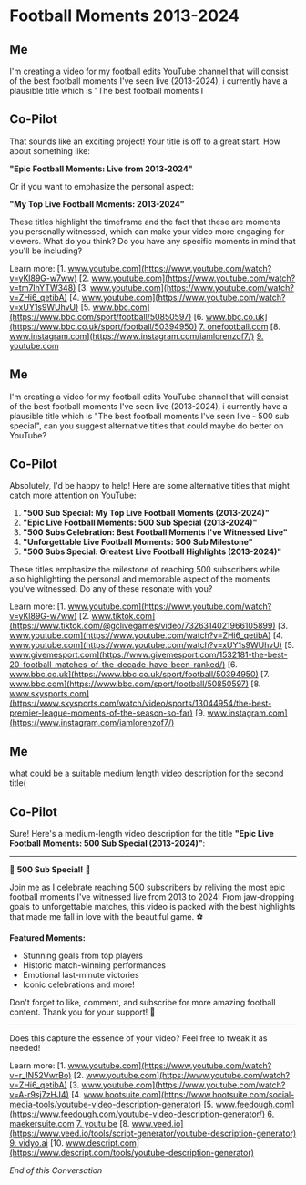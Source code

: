 # Football Moments 2013-2024  

## Me
I'm creating a video for my football edits YouTube channel that will consist of the best football moments I've seen live (2013-2024), i currently have a plausible title which is "The best football moments I  

## Co-Pilot
[1]: https://www.youtube.com/watch?v=yKl89G-w7ww ""
[2]: https://www.youtube.com/watch?v=tm7IhYTW348 ""
[3]: https://www.youtube.com/watch?v=ZHi6_qetibA ""
[4]: https://www.youtube.com/watch?v=xUY1s9WUhvU ""
[5]: https://www.bbc.com/sport/football/50850597 ""
[6]: https://www.bbc.co.uk/sport/football/50394950 ""
[7]: https://onefootball.com/en/news/footballs-biggest-moments-of-the-decade-27996729 ""
[8]: https://www.instagram.com/iamlorenzof7/ ""
[9]: https://youtube.com/playlist?list=PLa7f7VxTBQ8Rjn_ILwufqObQ9pnnxjrKw ""

That sounds like an exciting project! Your title is off to a great start. How about something like:

**"Epic Football Moments: Live from 2013-2024"**

Or if you want to emphasize the personal aspect:

**"My Top Live Football Moments: 2013-2024"**

These titles highlight the timeframe and the fact that these are moments you personally witnessed, which can make your video more engaging for viewers. What do you think? Do you have any specific moments in mind that you'll be including?

Learn more: [1. www.youtube.com](https://www.youtube.com/watch?v=yKl89G-w7ww) 
[2. www.youtube.com](https://www.youtube.com/watch?v=tm7IhYTW348) 
[3. www.youtube.com](https://www.youtube.com/watch?v=ZHi6_qetibA) 
[4. www.youtube.com](https://www.youtube.com/watch?v=xUY1s9WUhvU) 
[5. www.bbc.com](https://www.bbc.com/sport/football/50850597) 
[6. www.bbc.co.uk](https://www.bbc.co.uk/sport/football/50394950) 
[7. onefootball.com](https://onefootball.com/en/news/footballs-biggest-moments-of-the-decade-27996729) 
[8. www.instagram.com](https://www.instagram.com/iamlorenzof7/) 
[9. youtube.com](https://youtube.com/playlist?list=PLa7f7VxTBQ8Rjn_ILwufqObQ9pnnxjrKw)  

## Me
I'm creating a video for my football edits YouTube channel that will consist of the best football moments I've seen live (2013-2024), i currently have a plausible title which is "The best football moments I've seen live - 500 sub special", can you suggest alternative titles that could maybe do better on YouTube?  

## Co-Pilot
[1]: https://www.youtube.com/watch?v=yKl89G-w7ww ""
[2]: https://www.tiktok.com/@gclivegames/video/7326314021966105899 ""
[3]: https://www.youtube.com/watch?v=ZHi6_qetibA ""
[4]: https://www.youtube.com/watch?v=xUY1s9WUhvU ""
[5]: https://www.givemesport.com/1532181-the-best-20-football-matches-of-the-decade-have-been-ranked/ ""
[6]: https://www.bbc.co.uk/sport/football/50394950 ""
[7]: https://www.bbc.com/sport/football/50850597 ""
[8]: https://www.skysports.com/watch/video/sports/13044954/the-best-premier-league-moments-of-the-season-so-far ""
[9]: https://www.instagram.com/iamlorenzof7/ ""

Absolutely, I'd be happy to help! Here are some alternative titles that might catch more attention on YouTube:

1. **"500 Sub Special: My Top Live Football Moments (2013-2024)"**
2. **"Epic Live Football Moments: 500 Sub Special (2013-2024)"**
3. **"500 Subs Celebration: Best Football Moments I've Witnessed Live"**
4. **"Unforgettable Live Football Moments: 500 Sub Milestone"**
5. **"500 Subs Special: Greatest Live Football Highlights (2013-2024)"**

These titles emphasize the milestone of reaching 500 subscribers while also highlighting the personal and memorable aspect of the moments you've witnessed. Do any of these resonate with you?

Learn more: [1. www.youtube.com](https://www.youtube.com/watch?v=yKl89G-w7ww) 
[2. www.tiktok.com](https://www.tiktok.com/@gclivegames/video/7326314021966105899) 
[3. www.youtube.com](https://www.youtube.com/watch?v=ZHi6_qetibA) 
[4. www.youtube.com](https://www.youtube.com/watch?v=xUY1s9WUhvU) 
[5. www.givemesport.com](https://www.givemesport.com/1532181-the-best-20-football-matches-of-the-decade-have-been-ranked/) 
[6. www.bbc.co.uk](https://www.bbc.co.uk/sport/football/50394950) 
[7. www.bbc.com](https://www.bbc.com/sport/football/50850597) 
[8. www.skysports.com](https://www.skysports.com/watch/video/sports/13044954/the-best-premier-league-moments-of-the-season-so-far) 
[9. www.instagram.com](https://www.instagram.com/iamlorenzof7/)  

## Me
what could be a suitable medium length video description for the second title(  

## Co-Pilot
[1]: https://www.youtube.com/watch?v=r_lN52VwrBo ""
[2]: https://www.youtube.com/watch?v=ZHi6_qetibA ""
[3]: https://www.youtube.com/watch?v=A-r9sj7zHJ4 ""
[4]: https://www.hootsuite.com/social-media-tools/youtube-video-description-generator ""
[5]: https://www.feedough.com/youtube-video-description-generator/ ""
[6]: https://maekersuite.com/blog/how-to-write-the-best-titles-for-your-youtube-videos-with-examples ""
[7]: https://youtu.be/6wMNM0BjJGM ""
[8]: https://www.veed.io/tools/script-generator/youtube-description-generator ""
[9]: https://vidyo.ai/tools/ai-writing-tools/youtube-description-generator ""
[10]: https://www.descript.com/tools/youtube-description-generator ""

Sure! Here's a medium-length video description for the title **"Epic Live Football Moments: 500 Sub Special (2013-2024)"**:

---

🎉 **500 Sub Special!** 🎉

Join me as I celebrate reaching 500 subscribers by reliving the most epic football moments I've witnessed live from 2013 to 2024! From jaw-dropping goals to unforgettable matches, this video is packed with the best highlights that made me fall in love with the beautiful game. ⚽️

**Featured Moments:**
- Stunning goals from top players
- Historic match-winning performances
- Emotional last-minute victories
- Iconic celebrations and more!

Don't forget to like, comment, and subscribe for more amazing football content. Thank you for your support! 🙌

---

Does this capture the essence of your video? Feel free to tweak it as needed!

Learn more: [1. www.youtube.com](https://www.youtube.com/watch?v=r_lN52VwrBo) 
[2. www.youtube.com](https://www.youtube.com/watch?v=ZHi6_qetibA) 
[3. www.youtube.com](https://www.youtube.com/watch?v=A-r9sj7zHJ4) 
[4. www.hootsuite.com](https://www.hootsuite.com/social-media-tools/youtube-video-description-generator) 
[5. www.feedough.com](https://www.feedough.com/youtube-video-description-generator/) 
[6. maekersuite.com](https://maekersuite.com/blog/how-to-write-the-best-titles-for-your-youtube-videos-with-examples) 
[7. youtu.be](https://youtu.be/6wMNM0BjJGM) 
[8. www.veed.io](https://www.veed.io/tools/script-generator/youtube-description-generator) 
[9. vidyo.ai](https://vidyo.ai/tools/ai-writing-tools/youtube-description-generator) 
[10. www.descript.com](https://www.descript.com/tools/youtube-description-generator)  

*End of this Conversation*
